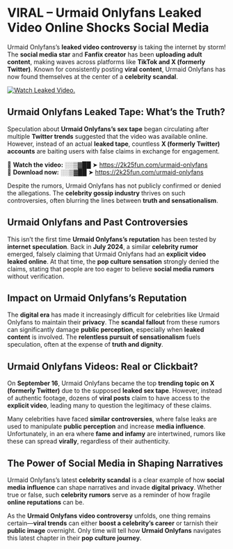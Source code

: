 # VIRAL – Urmaid Onlyfans Leaked Video Online Shocks Social Media 

Urmaid Onlyfans’s **leaked video controversy** is taking the internet by storm! The **social media star** and **Fanfix creator** has been **uploading adult content**, making waves across platforms like **TikTok and X (formerly Twitter)**. Known for consistently posting **viral content**, Urmaid Onlyfans has now found themselves at the center of a **celebrity scandal**.  

[![Watch Leaked Video.](https://miro.medium.com/v2/resize:fit:828/format:webp/1*cilzJN44JGOrTw9NJCrNHA.gif "Watch Leaked Video")](https://2k25fun.com/urmaid-onlyfans)

## **Urmaid Onlyfans Leaked Tape: What’s the Truth?**  
Speculation about **Urmaid Onlyfans’s sex tape** began circulating after multiple **Twitter trends** suggested that the video was available online. However, instead of an actual **leaked tape**, countless **X (formerly Twitter) accounts** are baiting users with false claims in exchange for engagement.  

🔹 **Watch the video:** ░░▒▓██ ➤ https://2k25fun.com/urmaid-onlyfans  
🔹 **Download now:** ░░▒▓██ ➤ https://2k25fun.com/urmaid-onlyfans  

Despite the rumors, Urmaid Onlyfans has not publicly confirmed or denied the allegations. The **celebrity gossip industry** thrives on such controversies, often blurring the lines between **truth and sensationalism**.  

## **Urmaid Onlyfans and Past Controversies**  
This isn’t the first time **Urmaid Onlyfans’s reputation** has been tested by **internet speculation**. Back in **July 2024**, a similar **celebrity rumor** emerged, falsely claiming that Urmaid Onlyfans had an **explicit video leaked online**. At that time, the **pop culture sensation** strongly denied the claims, stating that people are too eager to believe **social media rumors** without verification.  

## **Impact on Urmaid Onlyfans’s Reputation**  
The **digital era** has made it increasingly difficult for celebrities like Urmaid Onlyfans to maintain their **privacy**. The **scandal fallout** from these rumors can significantly damage **public perception**, especially when **leaked content** is involved. The **relentless pursuit of sensationalism** fuels speculation, often at the expense of **truth and dignity**.  

## **Urmaid Onlyfans Videos: Real or Clickbait?**  
On **September 16**, Urmaid Onlyfans became the top **trending topic on X (formerly Twitter)** due to the supposed **leaked sex tape**. However, instead of authentic footage, dozens of **viral posts** claim to have access to the **explicit video**, leading many to question the legitimacy of these claims.  

Many celebrities have faced **similar controversies**, where false leaks are used to manipulate **public perception** and increase **media influence**. Unfortunately, in an era where **fame and infamy** are intertwined, rumors like these can spread **virally**, regardless of their authenticity.  

## **The Power of Social Media in Shaping Narratives**  
Urmaid Onlyfans’s latest **celebrity scandal** is a clear example of how **social media influence** can shape narratives and invade **digital privacy**. Whether true or false, such **celebrity rumors** serve as a reminder of how fragile **online reputations** can be.  

As the **Urmaid Onlyfans video controversy** unfolds, one thing remains certain—**viral trends** can either **boost a celebrity’s career** or tarnish their **public image** overnight. Only time will tell how **Urmaid Onlyfans** navigates this latest chapter in their **pop culture journey**. 